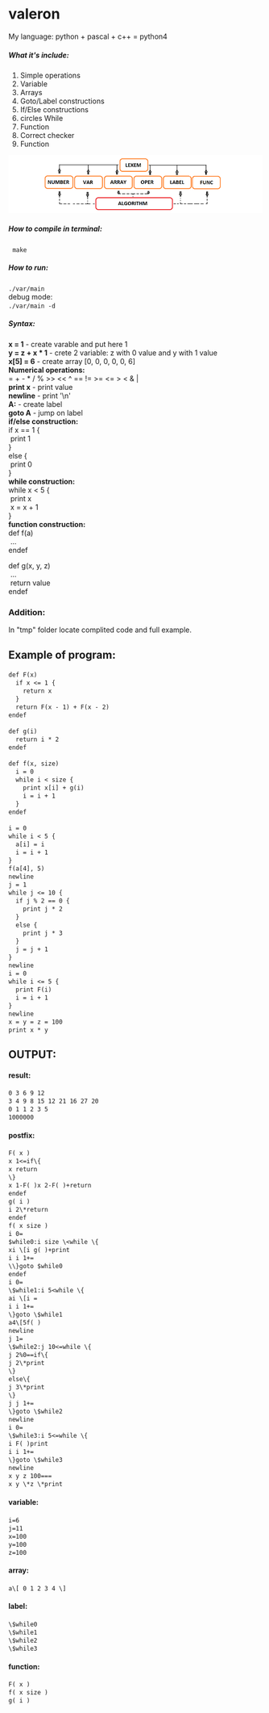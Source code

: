 # valeron
My language: python + pascal + c++ = python4  
   
##### What it's include:  
1) Simple operations  
2) Variable  
3) Arrays  
4) Goto/Label constructions  
5) If/Else constructions  
6) circles While
7) Function
8) Correct checker  
9) Function   

![](var/UML.png)

##### How to compile in terminal:    
&nbsp;&nbsp;<code>make</code>  

##### How to run:   
<code>./var/main</code>  
debug mode:  
<code>./var/main -d</code>  
##### Syntax:
<strong>x = 1</strong> - create varable and put here 1  
<strong>y = z + x * 1</strong> - crete 2 variable: z with 0 value and y with 1 value  
<strong>x\[5\] = 6</strong> - create array \[0, 0, 0, 0, 0, 6\]  
<strong>Numerical operations:</strong>  
= + - * / % >> << ^ == != >= <= > < & |  
<strong>print x</strong> - print value  
<strong>newline</strong> - print \'\n\'  
<strong>A:</strong> - create label  
<strong>goto A</strong> - jump on label  
<strong>if/else construction:</strong>  
if x == 1 {  
&nbsp;print 1  
}  
else {  
&nbsp;print 0  
}  
<strong>while construction:</strong>  
while x < 5 {  
&nbsp;print x  
&nbsp;x = x + 1  
}  
<strong>function construction:</strong>  
def f(a)   
&nbsp;...  
endef  
  
def g(x, y, z)    
&nbsp;...  
&nbsp;return value  
endef  

### Addition:   
In \"tmp\" folder locate complited code and full example.  

## Example of program:
```
def F(x)  
  if x <= 1 {  
    return x  
  }  
  return F(x - 1) + F(x - 2)  
endef  

def g(i)  
  return i * 2  
endef

def f(x, size)  
  i = 0  
  while i < size {  
    print x[i] + g(i)  
    i = i + 1  
  }  
endef

i = 0  
while i < 5 {  
  a[i] = i  
  i = i + 1  
}  
f(a[4], 5)  
newline  
j = 1  
while j <= 10 {  
  if j % 2 == 0 {  
    print j * 2  
  }  
  else {  
    print j * 3  
  }  
  j = j + 1  
}  
newline  
i = 0  
while i <= 5 {  
  print F(i)  
  i = i + 1  
}  
newline  
x = y = z = 100  
print x * y   
```
## OUTPUT:  
#### result:  
```
0 3 6 9 12  
3 4 9 8 15 12 21 16 27 20  
0 1 1 2 3 5 
1000000  
```
#### postfix:  
```
F( x )  
x 1<=if\{  
x return   
\}  
x 1-F( )x 2-F( )+return  
endef  
g( i )  
i 2\*return   
endef  
f( x size )  
i 0=  
$while0:i size \<while \{  
xi \[i g( )+print   
i i 1+=  
\\}goto $while0  
endef  
i 0=  
\$while1:i 5<while \{  
ai \[i =  
i i 1+=  
\}goto \$while1  
a4\[5f( )  
newline  
j 1=  
\$while2:j 10<=while \{  
j 2%0==if\{   
j 2\*print   
\}  
else\{  
j 3\*print   
\}  
j j 1+=  
\}goto \$while2  
newline   
i 0=  
\$while3:i 5<=while \{  
i F( )print   
i i 1+=  
\}goto \$while3   
newline   
x y z 100===  
x y \*z \*print   
```
#### variable:  
```
i=6  
j=11  
x=100  
y=100  
z=100  
```
#### array:
```
a\[ 0 1 2 3 4 \]  
```
#### label:    
```
\$while0  
\$while1  
\$while2  
\$while3  
```
#### function:  
```
F( x )  
f( x size )  
g( i )  
```
